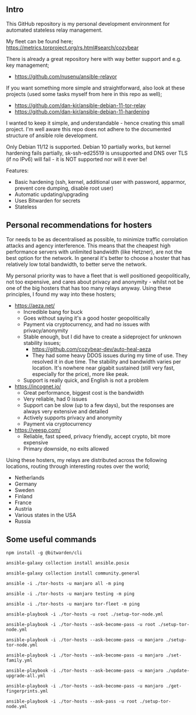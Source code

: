 ## Intro

This GitHub repository is my personal development environment for automated stateless relay management.

My fleet can be found here; https://metrics.torproject.org/rs.html#search/cozybear

There is already a great repository here with way better support and e.g. key management; 

- https://github.com/nusenu/ansible-relayor

If you want something more simple and straightforward, also look at these projects (used some tasks myself from here in this repo as well);

- https://github.com/dan-kir/ansible-debian-11-tor-relay
- https://github.com/dan-kir/ansible-debian-11-hardening

I wanted to keep it simple, and understandable - hence creating this small project. I'm well aware this repo does not adhere to the documented structure of ansible role development.

Only Debian 11/12 is supported. Debian 10 partially works, but kernel hardening fails partially, sk-ssh-ed25519 is unsupported and DNS over TLS (if no IPv6) will fail - it is NOT supported nor will it ever be! 

Features:
- Basic hardening (ssh, kernel, additional user with password, apparmor, prevent core dumping, disable root user)
- Automatic updating/upgrading
- Uses Bitwarden for secrets
- Stateless

## Personal recommendations for hosters

Tor needs to be as decentralised as possible, to minimize traffic corrolation attacks and agency interference. This means that the cheapest high performance servers with unlimited bandwidth (like Hetzner), are not the best option for the network. In general it's better to choose a hoster that has relatively low total bandwidth, to better serve the network.

My personal priority was to have a fleet that is well positioned geopolitically, not too expensive, and cares about privacy and anonymity - whilst not be one of the big hosters that has too many relays anyway. Using these principles, I found my way into these hosters;

- https://aeza.net/
    -   Incredible bang for buck
    -   Goes without saying it's a good hoster geopolitically
    -   Payment via cryptocurrency, and had no issues with privacy/anonymity
    -   Stable enough, but I did have to create a sideproject for unknown stability issues;
        -   https://github.com/cozybear-dev/auto-heal-aeza
        -   They had some heavy DDOS issues during my time of use. They resolved it in due time. The stability and bandwidth varies per location. It's nowhere near gigabit sustained (still very fast, especially for the price), more like peak.
    -   Support is really quick, and English is not a problem
- https://incognet.io/
    -   Great performance, biggest cost is the bandwidth
    -   Very reliable, had 0 issues
    -   Support can be slow (up to a few days), but the responses are always very extensive and detailed
    -   Actively supports privacy and anonymity
    -   Payment via cryptocurrency
- https://veesp.com/
    -   Reliable, fast speed, privacy friendly, accept crypto, bit more expensive
    -   Primary downside, no exits allowed

Using these hosters, my relays are distributed across the following locations, routing through interesting routes over the world; 

-   Netherlands
-   Germany
-   Sweden
-   Finland
-   France
-   Austria
-   Various states in the USA
-   Russia

## Some useful commands
```
npm install -g @bitwarden/cli

ansible-galaxy collection install ansible.posix

ansible-galaxy collection install community.general

ansible -i ./tor-hosts -u manjaro all -m ping

ansible -i ./tor-hosts -u manjaro testing -m ping

ansible -i ./tor-hosts -u manjaro tor-fleet -m ping

ansible-playbook -i ./tor-hosts -u root ./setup-tor-node.yml

ansible-playbook -i ./tor-hosts --ask-become-pass -u root ./setup-tor-node.yml

ansible-playbook -i ./tor-hosts --ask-become-pass -u manjaro ./setup-tor-node.yml

ansible-playbook -i ./tor-hosts --ask-become-pass -u manjaro ./set-family.yml

ansible-playbook -i ./tor-hosts --ask-become-pass -u manjaro ./update-upgrade-all.yml

ansible-playbook -i ./tor-hosts --ask-become-pass -u manjaro ./get-fingerprints.yml

ansible-playbook -i ./tor-hosts --ask-pass -u root ./setup-tor-node.yml
```
